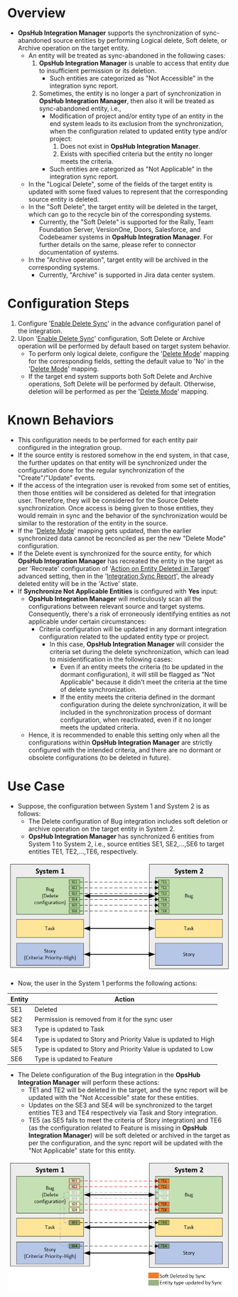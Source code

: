 # Overview

- **OpsHub Integration Manager** supports the synchronization of sync-abandoned source entities by performing Logical delete, Soft delete, or Archive operation on the target entity.
  - An entity will be treated as sync-abandoned in the following cases:
    1. **OpsHub Integration Manager** is unable to access that entity due to insufficient permission or its deletion.
        - Such entities are categorized as "Not Accessible" in the integration sync report.
    2. Sometimes, the entity is no longer a part of synchronization in **OpsHub Integration Manager**, then also it will be treated as sync-abandoned entity, i.e.,
        - Modification of project and/or entity type of an entity in the end system leads to its exclusion from the synchronization, when the configuration related to updated entity type and/or project:
            1. Does not exist in **OpsHub Integration Manager**.
            2. Exists with specified criteria but the entity no longer meets the criteria.
        - Such entities are categorized as "Not Applicable" in the integration sync report.
  - In the "Logical Delete", some of the fields of the target entity is updated with some fixed values to represent that the corresponding source entity is deleted.
  - In the "Soft Delete", the target entity will be deleted in the target, which can go to the recycle bin of the corresponding systems.  
    - Currently, the "Soft Delete" is supported for the Rally, Team Foundation Server, VersionOne, Doors, Salesforce, and Codebeamer systems in **OpsHub Integration Manager**. For further details on the same, please refer to connector documentation of systems.
  - In the "Archive operation", target entity will be archived in the corresponding systems.  
    - Currently, "Archive" is supported in Jira data center system.

# Configuration Steps

1. Configure '[Enable Delete Sync](integration-configuration.md#enable-delete-sync)' in the advance configuration panel of the integration.
2. Upon '[Enable Delete Sync](integration-configuration.md#enable-delete-sync)' configuration, Soft Delete or Archive operation will be performed by default based on target system behavior.
    - To perform only logical delete, configure the '[Delete Mode](mapping-configuration.md#delete-mode)' mapping for the corresponding fields, setting the default value to 'No' in the '[Delete Mode](mapping-configuration.md#delete-mode)' mapping.
    - If the target end system supports both Soft Delete and Archive operations, Soft Delete will be performed by default. Otherwise, deletion will be performed as per the '[Delete Mode](mapping-configuration.md#delete-mode)' mapping.

# Known Behaviors

- This configuration needs to be performed for each entity pair configured in the integration group.
- If the source entity is restored somehow in the end system, in that case, the further updates on that entity will be synchronized under the configuration done for the regular synchronization of the "Create"/"Update" events.
- If the access of the integration user is revoked from some set of entities, then those entities will be considered as deleted for that integration user. Therefore, they will be considered for the Source Delete synchronization. Once access is being given to those entities, they would remain in sync and the behavior of the synchronization would be similar to the restoration of the entity in the source.
- If the '[Delete Mode](mapping-configuration.md#delete-mode)' mapping gets updated, then the earlier synchronized data cannot be reconciled as per the new "Delete Mode" configuration.
- If the Delete event is synchronized for the source entity, for which **OpsHub Integration Manager** has recreated the entity in the target as per 'Recreate' configuration of '[Action on Entity Deleted in Target](integration-configuration.md#action-on-entity-deleted-in-target)' advanced setting, then in the '[Integration Sync Report](/integration_sync_report)', the already deleted entity will be in the 'Active' state.
- If **Synchronize Not Applicable Entities** is configured with **Yes** input:
  - **OpsHub Integration Manager** will meticulously scan all the configurations between relevant source and target systems. Consequently, there's a risk of erroneously identifying entities as not applicable under certain circumstances:
    - Criteria configuration will be updated in any dormant integration configuration related to the updated entity type or project.
        - In this case, **OpsHub Integration Manager** will consider the criteria set during the delete synchronization, which can lead to misidentification in the following cases:
            - Even if an entity meets the criteria (to be updated in the dormant configuration), it will still be flagged as "Not Applicable" because it didn't meet the criteria at the time of delete synchronization.
            - If the entity meets the criteria defined in the dormant configuration during the delete synchronization, it will be included in the synchronization process of dormant configuration, when reactivated, even if it no longer meets the updated criteria.
  - Hence, it is recommended to enable this setting only when all the configurations within **OpsHub Integration Manager** are strictly configured with the intended criteria, and there are no dormant or obsolete configurations (to be deleted in future).

# Use Case

- Suppose, the configuration between System 1 and System 2 is as follows:
  - The Delete configuration of Bug integration includes soft deletion or archive operation on the target entity in System 2.
  - **OpsHub Integration Manager** has synchronized 6 entities from System 1 to System 2, i.e., source entities SE1, SE2,...,SE6 to target entities TE1, TE2,...,TE6, respectively.

![BaseConfigs](../assets/BaseConfigs.png)

- Now, the user in the System 1 performs the following actions:

| **Entity** | **Action** |
|------------|------------|
| SE1        | Deleted    |
| SE2        | Permission is removed from it for the sync user |
| SE3        | Type is updated to Task |
| SE4        | Type is updated to Story and Priority Value is updated to High |
| SE5        | Type is updated to Story and Priority Value is updated to Low |
| SE6        | Type is updated to Feature |

- The Delete configuration of the Bug integration in the **OpsHub Integration Manager** will perform these actions:
  - TE1 and TE2 will be deleted in the target, and the sync report will be updated with the "Not Accessible" state for these entities.
  - Updates on the SE3 and SE4 will be synchronized to the target entities TE3 and TE4 respectively via Task and Story integration.
  - TE5 (as SE5 fails to meet the criteria of Story integration) and TE6 (as the configuration related to Feature is missing in **OpsHub Integration Manager**) will be soft deleted or archived in the target as per the configuration, and the sync report will be updated with the "Not Applicable" state for this entity.

![DeleteActions](../assets/DeleteActions.png)
